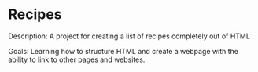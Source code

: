 # Recipes

Description: A project for creating a list of recipes completely out of HTML

Goals: Learning how to structure HTML and create a webpage with the ability to link to other pages and websites.
